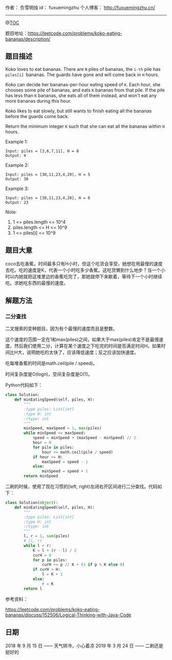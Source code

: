 作者： 负雪明烛
id：	fuxuemingzhu
个人博客：	http://fuxuemingzhu.cn/

---

@[TOC](目录)

题目地址：https://leetcode.com/problems/koko-eating-bananas/description/

## 题目描述

Koko loves to eat bananas.  There are ``N`` piles of bananas, the ``i-th`` pile has ``piles[i] ``bananas.  The guards have gone and will come back in ``H`` hours.

Koko can decide her bananas-per-hour eating speed of ``K``.  Each hour, she chooses some pile of bananas, and eats ``K`` bananas from that pile.  If the pile has less than ``K`` bananas, she eats all of them instead, and won't eat any more bananas during this hour.

Koko likes to eat slowly, but still wants to finish eating all the bananas before the guards come back.

Return the minimum integer ``K`` such that she can eat all the bananas within ``H`` hours.

 

Example 1:

    Input: piles = [3,6,7,11], H = 8
    Output: 4

Example 2:

    Input: piles = [30,11,23,4,20], H = 5
    Output: 30

Example 3:

    Input: piles = [30,11,23,4,20], H = 6
    Output: 23
 

Note:

1. 1 <= piles.length <= 10^4
1. piles.length <= H <= 10^9
1. 1 <= piles[i] <= 10^9

## 题目大意

coco去吃香蕉，时间最多只有H小时，但这个吃货会享受，她想在用最慢的速度去吃。吃的速度是K，代表一个小时吃多少香蕉。这吃货懒到什么地步？当一个小时以内她就把这堆里边的香蕉吃完了，那她就停下来歇着，等待下一个小时继续吃。求她吃东西的最慢的速度。

## 解题方法

### 二分查找

二叉搜索的变种题目。因为有个最慢的速度而且是整数。

这个速度的范围一定在1和max(piles)之间，如果大于max(piles)肯定不是最慢速度。然后我们使用二分，计算在某个速度之下吃完的时间是否满足时间H。如果时间比H大，说明她吃的太快了，应该降低速度；反之应该加快速度。

吃每堆香蕉的时间是math.ceil(pile / speed)。

时间复杂度是O(logn)，空间复杂度是O(1)。

Python代码如下：

```python
class Solution:
    def minEatingSpeed(self, piles, H):
        """
        :type piles: List[int]
        :type H: int
        :rtype: int
        """
        minSpeed, maxSpeed = 1, max(piles)
        while minSpeed <= maxSpeed:
            speed = minSpeed + (maxSpeed - minSpeed) // 2
            hour = 0
            for pile in piles:
                hour += math.ceil(pile / speed)
            if hour <= H:
                maxSpeed = speed - 1
            else:
                minSpeed = speed + 1
        return minSpeed
```

二刷的时候，使用了现在习惯的[left, right)左闭右开区间进行二分查找。代码如下：

```python
class Solution(object):
    def minEatingSpeed(self, piles, H):
        """
        :type piles: List[int]
        :type H: int
        :rtype: int
        """
        l, r = 1, sum(piles)
        # [l, r)
        while l < r:
            K = l + (r - l) / 2
            curH = 0
            for p in piles:
                curH += p // K + (1 if p % K else 0)
            if curH > H:
                l = K + 1
            else:
                r = K
        return l
```


参考资料：

https://leetcode.com/problems/koko-eating-bananas/discuss/152506/Logical-Thinking-with-Java-Code

## 日期

2018 年 9 月 15 日 —— 天气转冷，小心着凉
2019 年 3 月 24 日 —— 二刷还是挺好的
